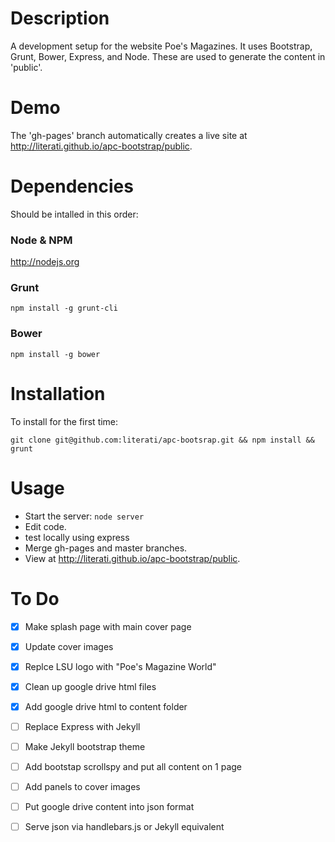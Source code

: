 # Description
A development setup for the website Poe's Magazines. It uses Bootstrap, Grunt, Bower, Express, and Node. These are used to generate the content in 'public'. 

# Demo
The 'gh-pages' branch automatically creates a live site at http://literati.github.io/apc-bootstrap/public.

# Dependencies
Should be intalled in this order:

### Node & NPM
http://nodejs.org

### Grunt
    npm install -g grunt-cli

### Bower
    npm install -g bower

# Installation

To install for the first time:

	git clone git@github.com:literati/apc-bootsrap.git && npm install && grunt

# Usage
- Start the server: `node server`
- Edit code.
- test locally using express
- Merge gh-pages and master branches.
- View at http://literati.github.io/apc-bootstrap/public.

# To Do
- [x] Make splash page with main cover page
- [x] Update cover images
- [x] Replce LSU logo with "Poe's Magazine World"
- [x] Clean up google drive html files
- [x] Add google drive html to content folder
- [ ] Replace Express with Jekyll
- [ ] Make Jekyll bootstrap theme
- [ ] Add bootstap scrollspy and put all content on 1 page 
- [ ] Add panels to cover images
- [ ] Put google drive content into json format
- [ ] Serve json via handlebars.js or Jekyll equivalent


